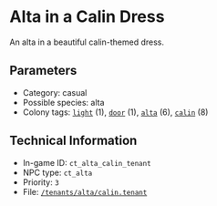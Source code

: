 # Alta in a Calin Dress

An alta in a beautiful calin-themed dress.

## Parameters

- Category: casual
- Possible species: alta
- Colony tags: [`light`](https://ceterai.github.io/MyEnternia/Wiki/Tags/Light) (1), [`door`](https://ceterai.github.io/MyEnternia/Wiki/Tags/Door) (1), [`alta`](https://ceterai.github.io/MyEnternia/Wiki/Tags/Alta) (6), [`calin`](https://ceterai.github.io/MyEnternia/Wiki/Tags/Calin) (8)

## Technical Information

- In-game ID: `ct_alta_calin_tenant`
- NPC type: `ct_alta`
- Priority: `3`
- File: [`/tenants/alta/calin.tenant`](https://github.com/Ceterai/Enternia/blob/main/tenants/alta/calin.tenant)

